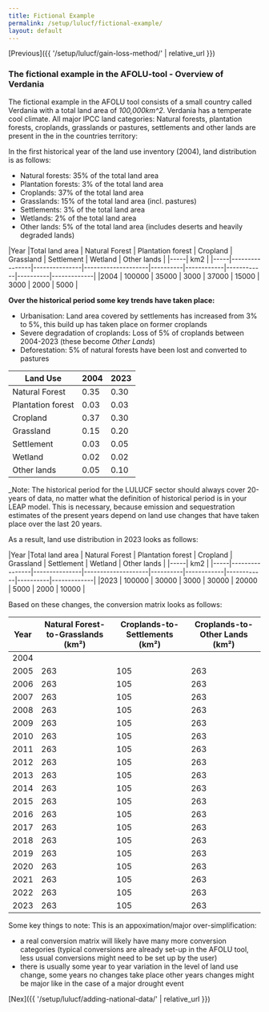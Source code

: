 ```yaml
---
title: Fictional Example
permalink: /setup/lulucf/fictional-example/
layout: default
---
```

[Previous]({{ '/setup/lulucf/gain-loss-method/' | relative_url }})

### The fictional example in the AFOLU-tool - Overview of Verdania

The fictional example in the AFOLU tool consists of a small country called Verdania with a total land area of *100,000km^2*. Verdania has a temperate cool climate. 
All  major IPCC land categories: Natural forests, plantation forests, croplands, grasslands or pastures, settlements and other lands are present in the 
in the countries territory:

In the first historical year of the land use inventory (2004), land distribution is as follows:
- Natural forests: 35% of the total land area
- Plantation forests: 3% of the total land area
- Croplands: 37% of the total land area
- Grasslands: 15% of the total land area (incl. pastures) 
- Settlements: 3% of the total land area
- Wetlands: 2% of the total land area
- Other lands: 5% of the total land area (includes deserts and heavily degraded lands)

|Year |Total land area | Natural Forest |	Plantation forest |	Cropland |	Grassland |	Settlement |	Wetland |	Other lands |
|-----|                                  km2                                                                              |
|-----|----------------|---------------|--------------------|----------|------------|------------|----------|-------------|
|2004	|     100000     | 	   35000	   |         3000	      |  37000	 |    15000	  |    3000	   |   2000	  |    5000     |

**Over the historical period some key trends have taken place:**

- Urbanisation: Land area covered by settlements has increased from 3% to 5%, this build up has taken place on former croplands
- Severe degradation of croplands: Loss of 5% of croplands between 2004-2023 (these become _Other Lands_)
- Deforestation: 5% of natural forests have been lost and converted to pastures

| Land Use           | 2004 | 2023 |
|--------------------|------|------|
| Natural Forest     | 0.35 | 0.30 |
| Plantation forest  | 0.03 | 0.03 |
| Cropland           | 0.37 | 0.30 |
| Grassland          | 0.15 | 0.20 |
| Settlement         | 0.03 | 0.05 |
| Wetland            | 0.02 | 0.02 |
| Other lands        | 0.05 | 0.10 |
_Note: The historical period for the LULUCF sector should always cover 20-years of data, no matter what the definition of 
historical period is in your LEAP model. This is necessary, because emission and sequestration estimates of the present years
depend on land use changes that have taken place over the last 20 years. 

As a result, land use distribution in 2023 looks as follows:

|Year |Total land area | Natural Forest |	Plantation forest |	Cropland |	Grassland |	Settlement |	Wetland |	Other lands |
|-----|                                  km2                                                                              |
|-----|----------------|---------------|--------------------|----------|------------|------------|----------|-------------|
|2023	|     100000     | 	   30000	   |         3000	      |  30000	 |    20000	  |    5000	   |   2000	  |    10000    |


Based on these changes, the conversion matrix looks as follows:

| Year | Natural Forest-to-Grasslands (km²) | Croplands-to-Settlements (km²) | Croplands-to-Other Lands (km²) |
|------|------------------------------------|--------------------------------|--------------------------------|
| 2004 |                                    |                                |                                |
| 2005 | 263                                | 105                            | 263                            |
| 2006 | 263                                | 105                            | 263                            |
| 2007 | 263                                | 105                            | 263                            |
| 2008 | 263                                | 105                            | 263                            |
| 2009 | 263                                | 105                            | 263                            |
| 2010 | 263                                | 105                            | 263                            |
| 2011 | 263                                | 105                            | 263                            |
| 2012 | 263                                | 105                            | 263                            |
| 2013 | 263                                | 105                            | 263                            |
| 2014 | 263                                | 105                            | 263                            |
| 2015 | 263                                | 105                            | 263                            |
| 2016 | 263                                | 105                            | 263                            |
| 2017 | 263                                | 105                            | 263                            |
| 2018 | 263                                | 105                            | 263                            |
| 2019 | 263                                | 105                            | 263                            |
| 2020 | 263                                | 105                            | 263                            |
| 2021 | 263                                | 105                            | 263                            |
| 2022 | 263                                | 105                            | 263                            |
| 2023 | 263                                | 105                            | 263                            |

Some key things to note: 
This is an appoximation/major over-simplification:
- a real conversion matrix will likely have many more conversion categories (typical conversions are already set-up in the AFOLU tool, 
less usual conversions might need to be set up by the user)  
- there is usually some year to year variation in the level of land use change, some years no changes take place other years changes might be major like 
in the case of a major drought event

[Nex]({{ '/setup/lulucf/adding-national-data/' | relative_url }})



